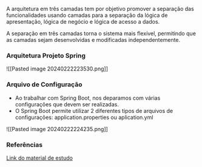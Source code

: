 
A arquitetura em três camadas tem por objetivo promover a separação das funcionalidades usando camadas para a separação da lógica de apresentação, lógica de negócio e lógica de acesso a dados.

A separação  em três camadas torna o sistema mais flexível, permitindo que as camadas sejam desenvolvidas e modificadas independentemente.


### Arquitetura Projeto Spring

![[Pasted image 20240222223530.png]]


### Arquivo de Configuração

- Ao trabalhar com Spring Boot, nos deparamos com várias configurações que devem ser realizadas.
- O Spring Boot permite utilizar 2 diferentes tipos de arquivos de configurações: application.properties ou aplication.yml

![[Pasted image 20240222224235.png]]

### Referências

[Link do material de estudo](https://academiapme-my.sharepoint.com/:p:/g/personal/renato_dio_me/ERVAxF7Z_uBIoMMef0ns7EUB-pRDR2J0pSJ4PS29L27_2w?rtime=5jiITRk03Eg)